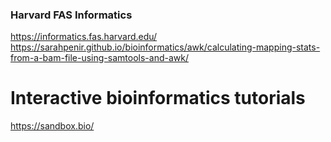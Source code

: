 
### Harvard FAS Informatics
https://informatics.fas.harvard.edu/
https://sarahpenir.github.io/bioinformatics/awk/calculating-mapping-stats-from-a-bam-file-using-samtools-and-awk/


# Interactive bioinformatics tutorials 
https://sandbox.bio/ 
